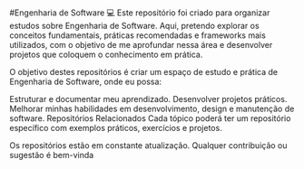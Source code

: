 #Engenharia de Software 💻
Este repositório foi criado para organizar estudos sobre Engenharia de Software. Aqui, pretendo explorar os conceitos fundamentais, práticas recomendadas e frameworks mais utilizados, com o objetivo de me aprofundar nessa área e desenvolver projetos que coloquem o conhecimento em prática.

O objetivo destes repositórios é criar um espaço de estudo e prática de Engenharia de Software, onde eu possa:

Estruturar e documentar meu aprendizado.
Desenvolver projetos práticos.
Melhorar minhas habilidades em desenvolvimento, design e manutenção de software.
Repositórios Relacionados
Cada tópico poderá ter um repositório específico com exemplos práticos, exercícios e projetos.

Os repositórios estão em constante atualização. Qualquer contribuição ou sugestão é bem-vinda
